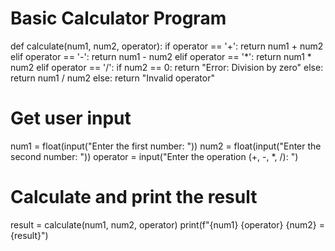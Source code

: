 # Basic Calculator Program
def calculate(num1, num2, operator):
  if operator == '+':
    return num1 + num2
  elif operator == '-':
    return num1 - num2
  elif operator == '*':
    return num1 * num2
  elif operator == '/':
    if num2 == 0:
      return "Error: Division by zero"
    else:
      return num1 / num2
  else:
    return "Invalid operator"

# Get user input
num1 = float(input("Enter the first number: "))
num2 = float(input("Enter the second number: "))
operator = input("Enter the operation (+, -, *, /): ")

# Calculate and print the result
result = calculate(num1, num2, operator)
print(f"{num1} {operator} {num2} = {result}")

